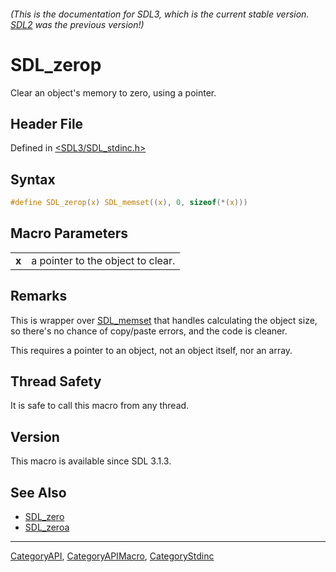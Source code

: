 ###### (This is the documentation for SDL3, which is the current stable version. [SDL2](https://wiki.libsdl.org/SDL2/) was the previous version!)
# SDL_zerop

Clear an object's memory to zero, using a pointer.

## Header File

Defined in [<SDL3/SDL_stdinc.h>](https://github.com/libsdl-org/SDL/blob/main/include/SDL3/SDL_stdinc.h)

## Syntax

```c
#define SDL_zerop(x) SDL_memset((x), 0, sizeof(*(x)))
```

## Macro Parameters

|       |                                   |
| ----- | --------------------------------- |
| **x** | a pointer to the object to clear. |

## Remarks

This is wrapper over [SDL_memset](SDL_memset) that handles calculating the
object size, so there's no chance of copy/paste errors, and the code is
cleaner.

This requires a pointer to an object, not an object itself, nor an array.

## Thread Safety

It is safe to call this macro from any thread.

## Version

This macro is available since SDL 3.1.3.

## See Also

- [SDL_zero](SDL_zero)
- [SDL_zeroa](SDL_zeroa)

----
[CategoryAPI](CategoryAPI), [CategoryAPIMacro](CategoryAPIMacro), [CategoryStdinc](CategoryStdinc)

